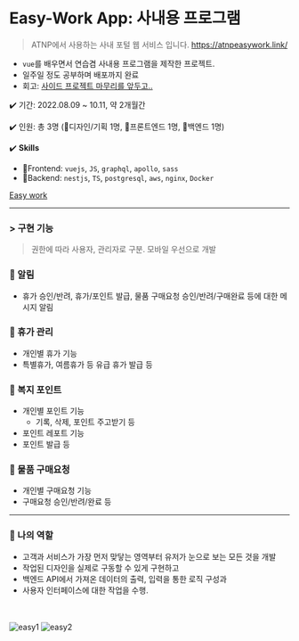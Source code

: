 # Easy-Work App: 사내용 프로그램

> ATNP에서 사용하는 사내 포털 웹 서비스 입니다.
https://atnpeasywork.link/


- `vue`를 배우면서 연습겸 사내용 프로그램을 제작한 프로젝트.
- 일주일 정도 공부하며 배포까지 완료
- 회고: [사이드 프로젝트 마무리를 앞두고..](https://velog.io/@april_5/%EC%82%AC%EC%9D%B4%EB%93%9C-%ED%94%84%EB%A1%9C%EC%A0%9D%ED%8A%B8-%EB%A7%88%EB%AC%B4%EB%A6%AC%EB%A5%BC-%EC%95%9E%EB%91%90%EA%B3%A0)

✔️ 기간: 2022.08.09 ~ 10.11, 약 2개월간

✔️ 인원:  총 3명  (🎨디자인/기획 1명, 🌈프론트엔드 1명, 🧩백엔드 1명) 

✔️ **Skills**

- 🌈Frontend: `vuejs`, `JS`, `graphql`, `apollo`, `sass`
- 🧩Backend: `nestjs`, `TS`, `postgresql`, `aws`, `nginx`, `Docker`

[Easy work](https://atnpeasywork.link/)

---

### > 구현 기능

> 권한에 따라 사용자, 관리자로 구분. 모바일 우선으로 개발


### 🔷 알림

- 휴가 승인/반려, 휴가/포인트 발급, 물품 구매요청 승인/반려/구매완료 등에 대한 메시지 알림

### 🔷 휴가 관리

- 개인별 휴가 기능
- 특별휴가, 여름휴가 등 유급 휴가 발급 등

### 🔷 복지 포인트

- 개인별 포인트 기능
    - 기록, 삭제, 포인트 주고받기 등
- 포인트 레포트 기능
- 포인트 발급 등

### 🔷 물품 구매요청

- 개인별 구매요청 기능
- 구매요청 승인/반려/완료 등

---

### 🌈 나의 역할

- 고객과 서비스가 가장 먼저 맞닿는 영역부터 유저가 눈으로 보는 모든 것을 개발
- 작업된 디자인을 실제로 구동할 수 있게 구현하고
- 백엔드 API에서 가져온 데이터의 출력, 입력을 통한 로직 구성과
- 사용자 인터페이스에 대한 작업을 수행.

<br /><br />
![easy1](https://user-images.githubusercontent.com/63839302/202059625-b19fab4e-c5e0-4709-a760-4bf893a9af61.gif)
![easy2](https://user-images.githubusercontent.com/63839302/202059637-806e700a-4c81-40a3-9a32-87f50ab2df99.gif)
